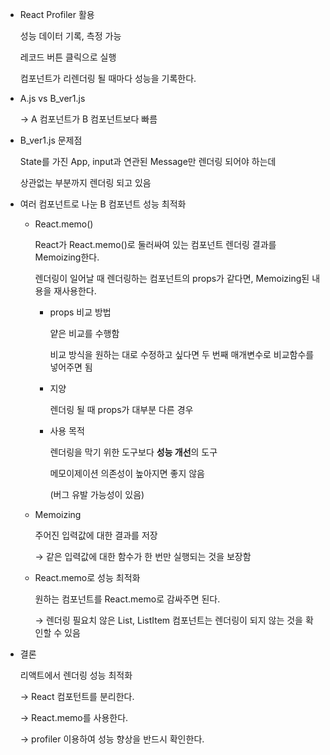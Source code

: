 - React Profiler 활용
    
    성능 데이터 기록, 측정 가능

    레코드 버튼 클릭으로 실행

    컴포넌트가 리렌더링 될 때마다 성능을 기록한다.

- A.js vs B_ver1.js

    → A 컴포넌트가 B 컴포넌트보다 빠름

- B_ver1.js 문제점
    
    State를 가진 App, input과 연관된 Message만 렌더링 되어야 하는데
    
    상관없는 부분까지 렌더링 되고 있음
    
- 여러 컴포넌트로 나눈 B 컴포넌트 성능 최적화
    - React.memo()
        
        React가 React.memo()로 둘러싸여 있는 컴포넌트 렌더링 결과를 Memoizing한다.
        
        렌더링이 일어날 때 렌더링하는 컴포넌트의 props가 같다면, Memoizing된 내용을 재사용한다.
        
        - props 비교 방법
            
            얕은 비교를 수행함
            
            비교 방식을 원하는 대로 수정하고 싶다면 두 번째 매개변수로 비교함수를 넣어주면 됨
            
        - 지양
            
            렌더링 될 때 props가 대부분 다른 경우
            
        - 사용 목적
            
            렌더링을 막기 위한 도구보다 **성능 개선**의 도구
            
            메모이제이션 의존성이 높아지면 좋지 않음
            
            (버그 유발 가능성이 있음)
            
    - Memoizing
        
        주어진 입력값에 대한 결과를 저장
        
        → 같은 입력값에 대한 함수가 한 번만 실행되는 것을 보장함
        
    - React.memo로 성능 최적화
        
        원하는 컴포넌트를 React.memo로 감싸주면 된다.
        
        → 렌더링 필요치 않은 List, ListItem 컴포넌트는 렌더링이 되지 않는 것을 확인할 수 있음
        
- 결론
    
    리액트에서 렌더링 성능 최적화
    
    → React 컴포턴트를 분리한다.
    
    → React.memo를 사용한다.
    
    → profiler 이용하여 성능 향상을 반드시 확인한다.